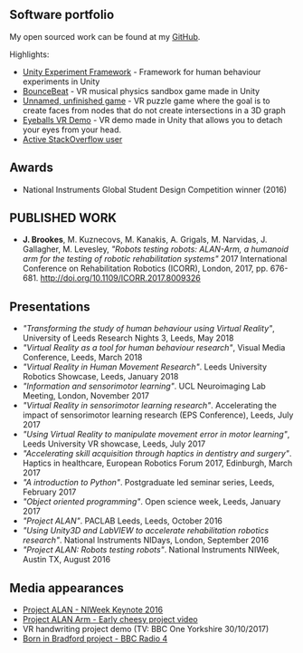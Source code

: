 ## Software portfolio

My open sourced work can be found at my [GitHub](http://github.com/jackbrookes).

Highlights:

* [Unity Experiment Framework](/unity-experiment-framework) - Framework for human behaviour experiments in Unity
* [BounceBeat](https://github.com/jackbrookes/bouncebeat) - VR musical physics sandbox game made in Unity
* [Unnamed, unfinished game](https://github.com/jackbrookes/vr-graph-intersection) - VR puzzle game where the goal is to create faces from nodes that do not create intersections in a 3D graph
* [Eyeballs VR Demo](https://github.com/jackbrookes/eyeballs-vr-demo) - VR demo made in Unity that allows you to detach your eyes from your head.
* [Active StackOverflow user](https://stackoverflow.com/users/5024009/jack-brookes)

## Awards

* National Instruments Global Student Design Competition winner (2016) 

## PUBLISHED WORK

* **J. Brookes**, M. Kuznecovs, M. Kanakis, A. Grigals, M. Narvidas, J. Gallagher, M. Levesley, *"Robots testing robots: ALAN-Arm, a humanoid arm for the testing of robotic rehabilitation systems"* 2017 International Conference on Rehabilitation Robotics (ICORR), London, 2017, pp. 676-681. <http://doi.org/10.1109/ICORR.2017.8009326>

## Presentations

* *"Transforming the study of human behaviour using Virtual Reality"*, University of Leeds Research Nights 3, Leeds, May 2018
* *"Virtual Reality as a tool for human behaviour research"*, Visual Media Conference, Leeds, March 2018
* *"Virtual Reality in Human Movement Research"*. Leeds University Robotics Showcase, Leeds, January 2018
* *"Information and sensorimotor learning"*. UCL Neuroimaging Lab Meeting, London, November 2017
* *"Virtual Reality in sensorimotor learning research"*. Accelerating the impact of sensorimotor learning research (EPS Conference), Leeds, July 2017
* *"Using Virtual Reality to manipulate movement error in motor learning"*, Leeds University VR showcase, Leeds, July 2017
* *"Accelerating skill acquisition through haptics in dentistry and surgery"*. Haptics in healthcare, European Robotics Forum 2017, Edinburgh, March 2017
* *"A introduction to Python"*. Postgraduate led seminar series, Leeds, February 2017
* *"Object oriented programming"*. Open science week, Leeds, January 2017
* *"Project ALAN"*. PACLAB Leeds, Leeds, October 2016
* *"Using Unity3D and LabVIEW to accelerate rehabilitation robotics research"*. National Instruments NIDays, London, September 2016
* *"Project ALAN: Robots testing robots"*. National Instruments NIWeek, Austin TX, August 2016

## Media appearances

* [Project ALAN - NIWeek Keynote 2016](https://www.youtube.com/watch?v=8WbgjWfF17g)
* [Project ALAN Arm - Early cheesy project video](https://www.youtube.com/watch?v=x79MUxLzx20)
* VR handwriting project demo (TV: BBC One Yorkshire 30/10/2017) 
* [Born in Bradford project - BBC Radio 4](https://www.bbc.co.uk/programmes/b08vzt8d)